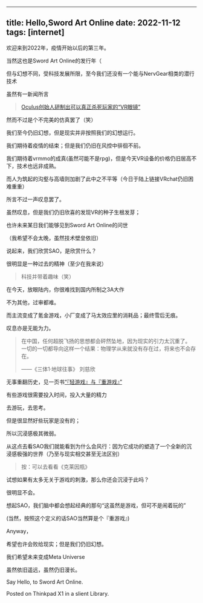 
---
title: Hello,Sword Art Online
date: 2022-11-12
tags: [internet]
---


欢迎来到2022年，疫情开始以后的第三年。

当然这也是Sword Art Online的发行年（

但与幻想不同，受科技发展所限，至今我们还没有一个能与NervGear相类的潜行技术

虽然有一新闻所言

> [Oculus创始人研制出可以真正杀死玩家的“VR眼镜”](https://www.gcores.com/articles/158475)

然而不过是个不完美的仿真罢了（笑）



我们至今仍旧幻想，但是现实并非按照我们的幻想运行。

我们期待着疫情的结束；但是我们仍旧在风控中徘徊不前。

我们期待着vrmmo的成真(虽然可能不是rpg)，但是今天VR设备的价格仍旧居高不下，技术也远非成熟。

而人为筑起的沟壑与高墙则加剧了此中之不平等（今日于陆上链接VRchat仍旧困难重重）

所言不过一声叹息罢了。



虽然叹息，但是我们仍旧欣喜的发现VR的种子生根发芽；

也许未来某日我们能够见到Sword Art Online的问世

（我希望不会太晚，虽然技术壁垒依旧）



说起来，我们欣赏SAO，是欣赏什么？

很明显是一种过去的精神（至少在我来说）

> 科技并带着趣味（笑）

在今天，放眼陆内，你很难找到国内所制之3A大作

不为其他，过审都难。

而主流变成了氪金游戏，小厂变成了马太效应里的消耗品；最终雪后无痕。

叹息亦是无能为力。

> 在中国，任何超脱飞扬的思想都会砰然坠地，因为现实的引力太沉重了。 一切的一切都导向这样一个结果：物理学从来就没有存在过，将来也不会存在。
>
> ——《三体1·地球往事》 刘慈欣



无事重翻历史，见一页书[“『轻游戏』与『重游戏』”](https://telegra.ph/%E9%87%8D%E6%B8%B8%E6%88%8F%E4%B8%8E%E8%BD%BB%E6%B8%B8%E6%88%8F-12-31)

有些游戏很需要投入时间，投入大量的精力

去游玩，去思考。

但是很显然好些玩家是没有的；

所以沉浸感极其微弱。

从这点去看SAO我们就能看到为什么会风行：因为它成功的塑造了一个全新的沉浸感极强的世界（乃至与现实相交甚至无法区别）

> 按：可以去看看《克莱因瓶》

试想如果有太多无关于游戏的刺激，那么你还会沉浸于此吗？

很明显不会。



想起SAO，我们脑中都会想起经典的那句“这虽然是游戏，但可不是闹着玩的”

(当然，按照这个定义的话SAO当然算是个『重游戏』)





Anyway，

希望也许会败给现实；但是我们仍旧幻想。

我们希望未来变成Meta Universe

虽然依旧遥远，虽然仍旧漫长。


Say Hello, to Sword Art Online.


Posted on Thinkpad X1 in a slient Library.
